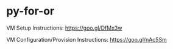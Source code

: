 # py-for-or


VM Setup Instructions: https://goo.gl/DfMx3w

VM Configuration/Provision Instructions: https://goo.gl/nAc5Sm

